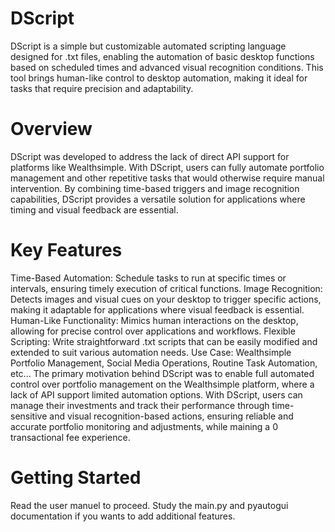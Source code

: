 # DScript
DScript is a simple but customizable automated scripting language designed for .txt files, enabling the automation of basic desktop functions based on scheduled times and advanced visual recognition conditions. This tool brings human-like control to desktop automation, making it ideal for tasks that require precision and adaptability.

# Overview
DScript was developed to address the lack of direct API support for platforms like Wealthsimple. With DScript, users can fully automate portfolio management and other repetitive tasks that would otherwise require manual intervention. By combining time-based triggers and image recognition capabilities, DScript provides a versatile solution for applications where timing and visual feedback are essential.

# Key Features
Time-Based Automation: Schedule tasks to run at specific times or intervals, ensuring timely execution of critical functions.
Image Recognition: Detects images and visual cues on your desktop to trigger specific actions, making it adaptable for applications where visual feedback is essential.
Human-Like Functionality: Mimics human interactions on the desktop, allowing for precise control over applications and workflows.
Flexible Scripting: Write straightforward .txt scripts that can be easily modified and extended to suit various automation needs.
Use Case: Wealthsimple Portfolio Management, Social Media Operations, Routine Task Automation, etc...
The primary motivation behind DScript was to enable full automated control over portfolio management on the Wealthsimple platform, where a lack of API support limited automation options. With DScript, users can manage their investments and track their performance through time-sensitive and visual recognition-based actions, ensuring reliable and accurate portfolio monitoring and adjustments, while maining a 0 transactional fee experience.

# Getting Started
Read the user manuel to proceed. Study the main.py and pyautogui documentation if you wants to add additional features.
